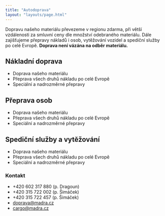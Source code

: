 ```yaml
---
title: "Autodoprava"
layout: "layouts/page.html"
---
```


Dopravu našeho materiálu převezeme v regionu zdarma, při větší vzdálenosti za smluvní ceny dle množství odebraného materiálu. Dále zajišťujeme přepravy nákladů i osob, vytěžování vozidel a spediční služby po celé Evropě. **Doprava není vázána na odběr materiálu.**

<div class="grid-3 mt-xl">

<div>

## Nákladní doprava

-   Doprava našeho materiálu
-   Přeprava všech druhů nákladu po celé Evropě
-   Speciální a nadrozměrné přepravy
</div>

<div>

## Přeprava osob

-   Doprava našeho materiálu
-   Přeprava všech druhů nákladu po celé Evropě
-   Speciální a nadrozměrné přepravy
</div>
<div>

## Spediční služby a vytěžování

-   Doprava našeho materiálu
-   Přeprava všech druhů nákladu po celé Evropě
-   Speciální a nadrozměrné přepravy

</div>
</div>

<div class="bg-light-grey mt-xl pl-lg pr-lg pt-sm pb-sm w-fit m-auto">

### Kontakt

-   +420 602 317 880 (p. Dragoun)
-   +420 315 722 002 (p. Šimáček)
-   +420 315 722 457 (p. Šimáček)
-   [doprava@madra.cz](mailto:doprava@madra.cz)
-   [cargo@madra.cz](mailto:cargo@madra.cz)
</div>
